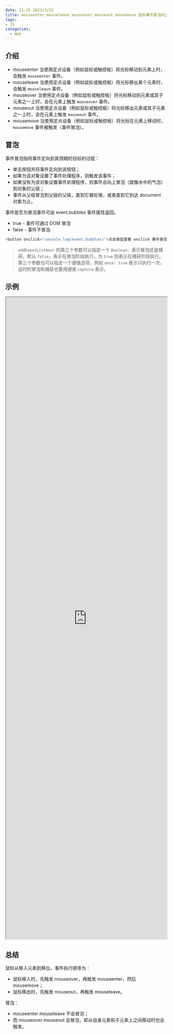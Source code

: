 ```yaml
---
date: 21:25 2023/3/22
title: mouseenter mouseleave mouseover mouseout mousemove 鼠标事件冒泡对比
tags:
- JS
categories:  - Web
---
```

## 介绍
- mouseenter
当使用定点设备（例如鼠标或触控板）将光标移动到元素上时，会触发 `mouseenter` 事件。
- mouseleave
当使用定点设备（例如鼠标或触控板）将光标移出某个元素时，会触发 `mouseleave` 事件。
- mouseover
当使用定点设备（例如鼠标或触控板）将光标移动到元素或其子元素之一上时，会在元素上触发 `mouseover` 事件。
- mouseout
当使用定点设备（例如鼠标或触控板）将光标移出元素或其子元素之一上时，会在元素上触发 `mouseout` 事件。
- mousemove
当使用定点设备（例如鼠标或触控板）将光标在元素上移动时，`mousemove` 事件被触发（事件冒泡）。

## 冒泡
事件冒泡指将事件定向到其预期的目标的过程：
-   单击按钮并将事件定向到该按钮；
-   如果为该对象设置了事件处理程序，则触发该事件；
-   如果没有为该对象设置事件处理程序，则事件会向上冒泡（就像水中的气泡）到对象的父级；
-   事件从父级冒泡到父级的父级，直到它被处理，或者直到它到达 document 对象为止。

事件是否为冒泡事件可由 event.bubbles 事件属性返回。
-   true - 事件可通过 DOM 冒泡
-   false - 事件不冒泡

```js
<button onclick="console.log(event.bubbles)">点击按钮查看 onclick 事件是否为冒泡事件</button>
```

> `addEventListener` 的第三个参数可以指定一个 `Boolean`，表示冒泡还是捕获，默认 `false`，表示在冒泡阶段执行，为 `true` 则表示在捕获阶段执行。第三个参数也可以指定一个键值选项，例如 `once: true` 表示只执行一次，这时的冒泡和捕获也要用键值 `capture` 表示。

## 示例
<iframe src="https://code.juejin.cn/pen/7126517297048944648" width="100%" style="height: 50vh"></iframe>

## 总结
鼠标从移入元素到移出，事件执行顺序为：
- 鼠标移入时，先触发 mouseover，再触发 mouseenter，然后 mousemove；
- 鼠标移出时，先触发 mouseout，再触发 mouseleave。

冒泡：
- mouseenter mouseleave 不会冒泡；
- 而 mouseover mouseout 会冒泡，即从自身元素和子元素上之间移动时也会触发。